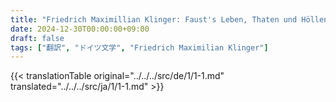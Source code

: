 ```yaml
---
title: "Friedrich Maximillian Klinger: Faust's Leben, Thaten und Höllenfahrt (1799) - 第一巻 第一章"
date: 2024-12-30T00:00:00+09:00
draft: false
tags: ["翻訳", "ドイツ文学", "Friedrich Maximilian Klinger"]
---
```


{{< translationTable original="../../../src/de/1/1-1.md" translated="../../../src/ja/1/1-1.md" >}}